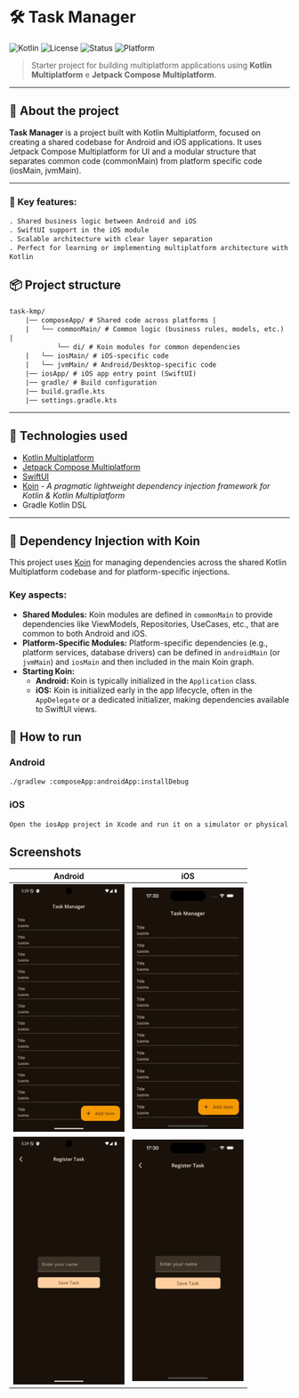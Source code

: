 # 🛠️ Task Manager

![Kotlin](https://img.shields.io/badge/Kotlin-Multiplatform-blueviolet?logo=kotlin)
![License](https://img.shields.io/badge/license-MIT-green)
![Status](https://img.shields.io/badge/status-em%20desenvolvimento-yellow)
![Platform](https://img.shields.io/badge/platform-Android%20%7C%20iOS-lightgrey)

> Starter project for building multiplatform applications using **Kotlin Multiplatform** e **Jetpack Compose Multiplatform**.

---

## 🚀 About the project

**Task Manager** is a project built with Kotlin Multiplatform, focused on creating a shared codebase for Android and iOS applications. It uses Jetpack Compose Multiplatform for UI and a modular structure that separates common code (commonMain) from platform specific code (iosMain, jvmMain).

---

### 🔧 Key features:

    . Shared business logic between Android and iOS
    . SwiftUI support in the iOS module
    . Scalable architecture with clear layer separation
    . Perfect for learning or implementing multiplatform architecture with Kotlin

## 📦 Project structure

    task-kmp/ 
        |── composeApp/ # Shared code across platforms |
        |   └── commonMain/ # Common logic (business rules, models, etc.) |
                └── di/ # Koin modules for common dependencies
        |   └── iosMain/ # iOS-specific code
        |   └── jvmMain/ # Android/Desktop-specific code
        |── iosApp/ # iOS app entry point (SwiftUI)
        |── gradle/ # Build configuration
        |── build.gradle.kts
        |── settings.gradle.kts

---

## 📱 Technologies used

- [Kotlin Multiplatform](https://kotlinlang.org/docs/multiplatform.html)
- [Jetpack Compose Multiplatform](https://github.com/JetBrains/compose-multiplatform)
- [SwiftUI](https://developer.apple.com/xcode/swiftui/)
- [Koin](https://insert-koin.io/) - *A pragmatic lightweight dependency injection framework for Kotlin & Kotlin Multiplatform*
- Gradle Kotlin DSL

---

## 💉 Dependency Injection with Koin

This project uses [Koin](https://insert-koin.io/) for managing dependencies across the shared Kotlin Multiplatform codebase and for platform-specific injections.

### Key aspects:

- **Shared Modules:** Koin modules are defined in `commonMain` to provide dependencies like ViewModels, Repositories, UseCases, etc., that are common to both Android and iOS.
- **Platform-Specific Modules:** Platform-specific dependencies (e.g., platform services, database drivers) can be defined in `androidMain` (or `jvmMain`) and `iosMain` and then included in the main Koin graph.
- **Starting Koin:**
    - **Android:** Koin is typically initialized in the `Application` class.
    - **iOS:** Koin is initialized early in the app lifecycle, often in the `AppDelegate` or a dedicated initializer, making dependencies available to SwiftUI views.

## 🧪 How to run

### Android
```bash
./gradlew :composeApp:androidApp:installDebug
```
### iOS
```bash
Open the iosApp project in Xcode and run it on a simulator or physical device.
```

## Screenshots

| Android                                                                                  | iOS                                                    |
|------------------------------------------------------------------------------------------|--------------------------------------------------------|
| <img src="./screenshots/simulator_android_1.webp" alt="Android Screenshot" width="200"/> | <img src="./screenshots/simulator_ios_1.webp" alt="iOS Screenshot" width="200"/>    |
| <img src="./screenshots/simulator_android_2.webp" alt="Android Screenshot" width="200"/> | <img src="./screenshots/simulator_ios_2.webp" alt="iOS Screenshot" width="200"/> |